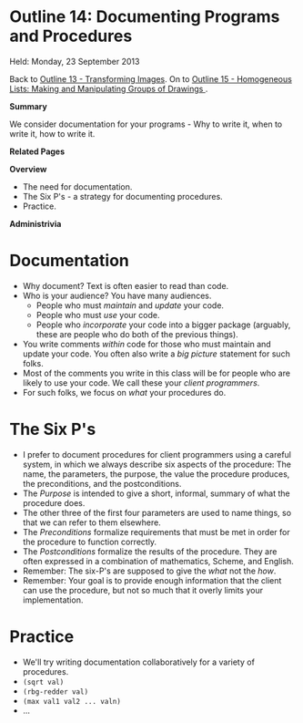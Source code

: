 Outline 14: Documenting Programs and Procedures
===============================================

Held: Monday, 23 September 2013

Back to [Outline 13 - Transforming Images](outline.13.html).
On to [Outline 15 - Homogeneous Lists: Making and Manipulating Groups of Drawings ](outline.15.html).

**Summary**

We consider documentation for your programs - Why to write it, when to
write it, how to write it.

**Related Pages**


**Overview**

* The need for documentation.
* The Six P's - a strategy for documenting procedures.
* Practice.

**Administrivia**


Documentation
=============
* Why document?  Text is often easier to read than code.
* Who is your audience?  You have many audiences.
    * People who must *maintain* and *update* your code.
    * People who must *use* your code.
    * People who *incorporate* your code into a bigger package
    (arguably, these are people who do both of the previous things).
* You write comments *within* code for those who must maintain
  and update your code.  You often also write a *big picture*
  statement for such folks.
* Most of the comments you write in this class will be for people who
  are likely to use your code.  We call these your *client
  programmers*.
* For such folks, we focus on *what* your procedures do.

The Six P's
===========
* I prefer to document procedures for client programmers using a
  careful system, in which we always describe six aspects of the
  procedure: The name, the parameters, the purpose, the value the
  procedure produces, the preconditions, and the postconditions.
* The *Purpose* is intended to give a short, informal,
  summary of what the procedure does.
* The other three of the first four parameters are used to name things,
  so that we can refer to them elsewhere.
* The *Preconditions* formalize requirements that must be met in order
  for the procedure to function correctly.
* The *Postconditions* formalize the results of the procedure.
  They are often expressed in a combination of mathematics, Scheme, 
  and English.
* Remember: The six-P's are supposed to give the *what* not
  the *how*.
* Remember: Your goal is to provide enough information that the client
  can use the procedure, but not so much that it overly limits your
  implementation.

Practice
========
* We'll try writing documentation collaboratively for a variety of 
  procedures.
* <code>(sqrt val)</code>
* <code>(rbg-redder val)</code>
* <code>(max val1 val2 ... valn)</code>
* ...


